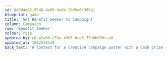 ```yaml
---
id: 0d094e82-9546-4a69-8a0e-20d5e6c386a1
blueprint: game
title: 'Get Benefit Seeker to Campaign!'
column: Campaign
row: 'Benefit Seeker'
colour: rose
updated_by: c0c42a60-c53a-4383-bca5-73b0b060cca0
updated_at: 1682516539
back_text: 'A contest for a creative campaign poster with a cash prize'
---
```

